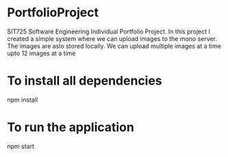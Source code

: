 # PortfolioProject
SIT725 Software Engineering Individual Portfolio Project. In this project I created a simple system where we can upload images to the mono server. The images are aslo stored locally. We can upload multiple images at a time upto 12 images at a time 

# To install all dependencies 
npm install

# To run the application
npm start
